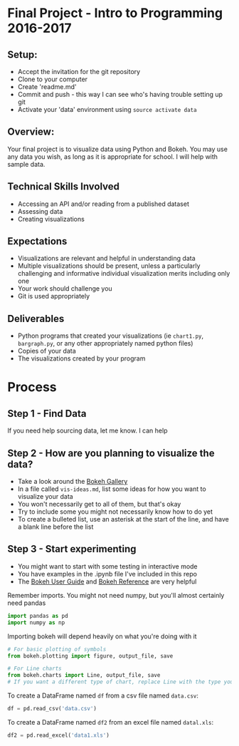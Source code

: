 # Final Project - Intro to Programming 2016-2017

## Setup:

* Accept the invitation for the git repository
* Clone to your computer
* Create 'readme.md'
* Commit and push - this way I can see who's having trouble setting up git
* Activate your 'data' environment using ```source activate data```

## Overview:

Your final project is to visualize data using Python and Bokeh. You may use any data you wish, as long as it is appropriate for school. I will help with sample data.

## Technical Skills Involved

* Accessing an API and/or reading from a published dataset
* Assessing data
* Creating visualizations

## Expectations

* Visualizations are relevant and helpful in understanding data
* Multiple visualizations should be present, unless a particularly challenging and informative individual visualization merits including only one
* Your work should challenge you
* Git is used appropriately

## Deliverables

* Python programs that created your visualizations (ie ```chart1.py```, ```bargraph.py```, or any other appropriately named python files)
* Copies of your data
* The visualizations created by your program

# Process

## Step 1 - Find Data

If you need help sourcing data, let me know. I can help

## Step 2 - How are you planning to visualize the data?

* Take a look around the [Bokeh Gallery](http://bokeh.pydata.org/en/latest/docs/gallery.html#gallery)
* In a file called ```vis-ideas.md```, list some ideas for how you want to visualize your data
* You won't necessarily get to all of them, but that's okay
* Try to include some you might not necessarily know how to do yet
* To create a bulleted list, use an asterisk at the start of the line, and have a blank line before the list

## Step 3 - Start experimenting

* You might want to start with some testing in interactive mode
* You have examples in the .ipynb file I've included in this repo
* The [Bokeh User Guide](http://bokeh.pydata.org/en/latest/docs/user_guide.html) and [Bokeh Reference](http://bokeh.pydata.org/en/latest/docs/reference.html) are very helpful

Remember imports. You might not need numpy, but you'll almost certainly need pandas

```python
import pandas as pd
import numpy as np
```

Importing bokeh will depend heavily on what you're doing with it

```python
# For basic plotting of symbols
from bokeh.plotting import figure, output_file, save

# For Line charts
from bokeh.charts import Line, output_file, save
# If you want a different type of chart, replace Line with the type you want
```

To create a DataFrame named ```df``` from a csv file named ```data.csv```:

```python
df = pd.read_csv('data.csv')
```

To create a DataFrame named ```df2``` from an excel file named ```datal.xls```:

```python
df2 = pd.read_excel('data1.xls')
```
